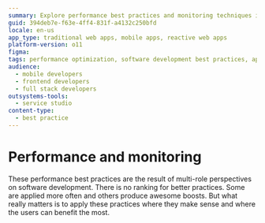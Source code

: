 ```yaml
---
summary: Explore performance best practices and monitoring techniques in OutSystems 11 (O11) to enhance software development efficiency.
guid: 394deb7e-f63e-4ff4-831f-a4132c250bfd
locale: en-us
app_type: traditional web apps, mobile apps, reactive web apps
platform-version: o11
figma:
tags: performance optimization, software development best practices, application monitoring, development efficiency, outsystems performance
audience:
  - mobile developers
  - frontend developers
  - full stack developers
outsystems-tools:
  - service studio
content-type:
  - best practice
---
```

# Performance and monitoring

These performance best practices are the result of multi-role perspectives on software development. There is no ranking for better practices. Some are applied more often and others produce awesome boosts. But what really matters is to apply these practices where they make sense and where the users can benefit the most.

